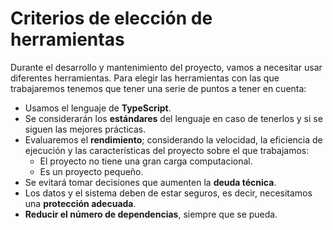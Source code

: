 # Criterios de elección de herramientas

Durante el desarrollo y mantenimiento del proyecto, vamos a necesitar usar diferentes herramientas. Para elegir las herramientas con las que trabajaremos tenemos que tener una serie de puntos a tener en cuenta:

* Usamos el lenguaje de **TypeScript**.
* Se considerarán los **estándares** del lenguaje en caso de tenerlos y si se siguen las mejores prácticas.
* Evaluaremos el **rendimiento**; considerando la velocidad, la eficiencia de ejecución y las características del proyecto sobre el que trabajamos:
    + El proyecto no tiene una gran carga computacional.
    + Es un proyecto pequeño.
* Se evitará tomar decisiones que aumenten la **deuda técnica**.
* Los datos y el sistema deben de estar seguros, es decir, necesitamos una **protección adecuada**.
* **Reducir el número de dependencias**, siempre que se pueda.